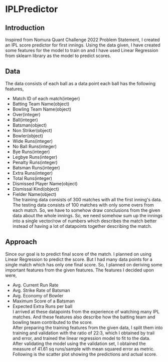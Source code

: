 # IPLPredictor
## Introduction
Inspired from Nomura Quant Challenge 2022 Problem Statement, I created an IPL score predictor for first innings. Using the data given, I have created some features for the model to train on and I have used Linear Regression from sklearn library as the model to predict scores.
## Data
The data consists of each ball as a data point each ball has the following features, 
- Match ID of each match(integer)
- Batting Team Name(object)
- Bowling Team Name(object)
- Over(integer)
- Ball(integer)
- Batsman(object)
- Non Striker(object)
- Bowler(object)
- Wide Runs(integer)
- No Ball Runs(integer)
- Bye Runs(integer)
- Legbye Runs(integer)
- Penalty Runs(integer)
- Batsman Runs(integer)
- Extra Runs(integer)
- Total Runs(integer)
- Dismissed Player Name(object)
- Dismissal Kind(object)
- Fielder Name(object)<br>
The training data consists of 300 matches with all the first inning's data. The testing data consists of 100 matches with only some overs from each match. So, we have to somehow draw conclusions from the given data about the whole innings. So, we need somehow sum up the innings into a single vector/row of numbers which describes the match better instead of having a lot of datapoints together describing the match.
## Approach
Since our goal is to predict final score of the match. I planned on using Linear Regression to predict the score. But I had many data points for a single match which has only one final score. So, I planned on deriving some important features from the given features. The features I decided upon were, 
- Avg. Current Run Rate
- Avg. Strike Rate of Batsman
- Avg. Economy of Bowler
- Maximum Score of a Batsman
- Expected Extra Runs per ball<br>
I arrived at these datapoints from the experience of watching many IPL matches. And these features also describe how the batting team and bowling team contributed to the score.<br>
After preparing the training features from the given data, I split them into training and validation with the ratio of 22:3, which I obtained by trail and error, and trained the linear regression model to fit to the data.<br>
After validating the model using the validation set, I obtained the measure of 41.61 sq runs/sample with mean squared error as metric. Following is the scatter plot showing the predictions and actual score.<br>

